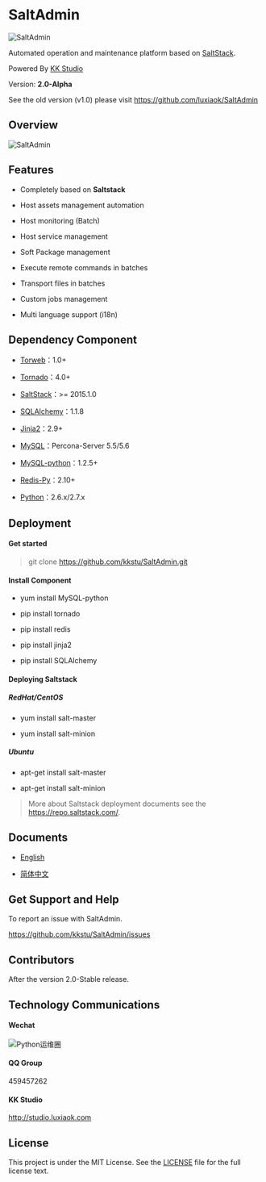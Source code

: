 SaltAdmin
=========

![SaltAdmin](https://github.com/luxiaok/SaltAdmin/raw/master/static/images/SaltAdminLogo.jpg)

Automated operation and maintenance platform based on [SaltStack](https://github.com/saltstack/salt).

Powered By [KK Studio](http://github.com/kkstu)

Version: **2.0-Alpha**

See the old version (v1.0) please visit https://github.com/luxiaok/SaltAdmin


## Overview

![SaltAdmin](https://raw.githubusercontent.com/kkstu/SaltAdmin/master/static/img/screenshot/login.jpg)


## Features

- Completely based on **Saltstack**

- Host assets management automation

- Host monitoring (Batch)

- Host service management

- Soft Package management

- Execute remote commands in batches

- Transport files in batches

- Custom jobs management

- Multi language support (i18n)


## Dependency Component

- [Torweb](https://github.com/kkstu/Torweb)：1.0+

- [Tornado](http://www.tornadoweb.org/)：4.0+

- [SaltStack](https://github.com/saltstack/salt)：>= 2015.1.0

- [SQLAlchemy](http://www.sqlalchemy.org/)：1.1.8

- [Jinja2](http://jinja.pocoo.org/)：2.9+

- [MySQL](http://www.percona.com/)：Percona-Server 5.5/5.6

- [MySQL-python](http://pypi.python.org/pypi/MySQL-python)：1.2.5+

- [Redis-Py](https://github.com/andymccurdy/redis-py)：2.10+

- [Python](http://www.python.org)：2.6.x/2.7.x


## Deployment

#### Get started

> git clone https://github.com/kkstu/SaltAdmin.git

#### Install Component

- yum install MySQL-python

- pip install tornado

- pip install redis

- pip install jinja2

- pip install SQLAlchemy

#### Deploying Saltstack

##### RedHat/CentOS

-  yum install salt-master

-  yum install salt-minion

##### Ubuntu

- apt-get install salt-master

- apt-get install salt-minion

> More about Saltstack deployment documents see the https://repo.saltstack.com/.


## Documents

- [English](README.md)

- [简体中文](README_CN.md)


## Get Support and Help

To report an issue with SaltAdmin.

https://github.com/kkstu/SaltAdmin/issues


## Contributors

After the version 2.0-Stable release.


## Technology Communications

#### Wechat

![Python运维圈](https://github.com/luxiaok/SaltAdmin/raw/master/static/images/ops_circle_qrcode.jpg)

#### QQ Group

459457262


#### KK Studio

http://studio.luxiaok.com


## License

This project is under the MIT License. See the [LICENSE](LICENSE) file for the full license text.